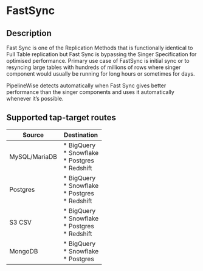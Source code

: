 # FastSync

## Description

Fast Sync is one of the Replication Methods that is functionally identical to Full Table
replication but Fast Sync is bypassing the Singer Specification for optimised performance.
Primary use case of FastSync is initial sync or to resyncing large tables with hundreds of
millions of rows where singer component would usually be running for long hours or sometimes
for days.

PipelineWise detects automatically when Fast Sync gives better performance than the singer
components and uses it automatically whenever it’s possible.

## Supported tap-target routes


| Source | Destination |
|---|---|
|  MySQL/MariaDB | * BigQuery<br />* Snowflake<br />* Postgres<br />* Redshift  |
|  Postgres | * BigQuery<br />* Snowflake<br />* Postgres<br />* Redshift  |
|  S3 CSV | * BigQuery<br />* Snowflake<br />* Postgres<br />* Redshift  |
|  MongoDB | * BigQuery<br />* Snowflake<br />* Postgres<br /> |
